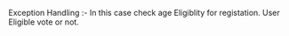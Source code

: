 Exception Handling :-
In this case check age Eligiblity for registation.
User Eligible vote or not.
